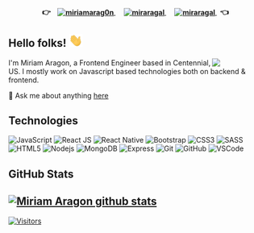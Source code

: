 <h4 align="center"> 
👉 &nbsp;&nbsp; 
<a href=https://www.linkedin.com/in/miriamarag0n/ target="blank"><img align="center" src=https://cdn.jsdelivr.net/npm/simple-icons@3.0.1/icons/linkedin.svg alt="miriamarag0n" height="30" width="30"/>
</a>
&nbsp;&nbsp;&nbsp;&nbsp;     
<a href=mailto:miraragal@gmail.com target="blank"><img align="center" src=https://cdn.jsdelivr.net/npm/simple-icons@3.0.1/icons/gmail.svg alt="miraragal"     height="30" width="30" />
</a>
&nbsp;&nbsp;&nbsp;&nbsp; 
<a href=https://github.com/Miraragal?tab=repositories target="blank"><img align="center" src=https://cdn.jsdelivr.net/npm/simple-icons@3.0.1/icons/github.svg alt="miraragal" height="30" width="30" />
</a>
&nbsp;&nbsp;👈 
</h4>


## Hello folks! <img src="https://github.com/Miraragal/-Miriam-README.md/blob/main/wave.gif" width="27px">
<img align="right" src="https://github.com/Miraragal/MiriamAragon/blob/main/octocat-anime.gif" width="100"/>

I'm Miriam Aragon, a Frontend Engineer based in Centennial, US.
I mostly work on Javascript based technologies both on backend & frontend.  

💬 Ask me about anything [here](https://github.com/Miraragal/Miraragal/issues)



## Technologies

  ![JavaScript](https://img.shields.io/badge/-JavaScript-black?style=flat-square&logo=javascript)
  ![React JS](https://img.shields.io/badge/-ReactJS-black?style=flat-square&logo=react)
  ![React Native](https://img.shields.io/badge/-ReactNative-black?style=flat-square&logo=react) 
  ![Bootstrap](https://img.shields.io/badge/-Bootstrap-563D7C?style=flat-square&logo=bootstrap)
  ![CSS3](https://img.shields.io/badge/-CSS3-1572B6?style=flat-square&logo=css3)
  ![SASS](https://img.shields.io/badge/-SASS-1572B6?style=flat-square&logo=sass)
  ![HTML5](https://img.shields.io/badge/-HTML5-E34F26?style=flat-square&logo=html5&logoColor=white)
  ![Nodejs](https://img.shields.io/badge/-NodeJS-black?style=flat-square&logo=Node.js)
  ![MongoDB](https://img.shields.io/badge/-MongoDB-black?style=flat-square&logo=mongodb)
  ![Express](https://img.shields.io/badge/-Express-black?style=flat-square&logo=express)
  ![Git](https://img.shields.io/badge/-Git-black?style=flat-square&logo=git)
  ![GitHub](https://img.shields.io/badge/-GitHub-181717?style=flat-square&logo=github)
  ![VSCode](https://img.shields.io/badge/-VS_Code-007ACC?style=flat-square&logo=visual-studio-code)


## GitHub Stats

[![Miriam Aragon github stats](https://github-readme-stats.vercel.app/api?username=Miraragal&show_icons=true&theme=algolia&include_all_commits=true)](https://github.com/Miraragal/github-readme-stats)
---


[![Visitors](https://komarev.com/ghpvc/?username=Miraragal)](https://github.com/Miraragal)

<!-- 🌱 Coming soon... -->

<!-- <img src="https://raw.githubusercontent.com/adarshaacharya/adarshaacharya/master/assets/developer.gif" width="30px"> *Checkout my [website](http://) for more details*  -->

 













